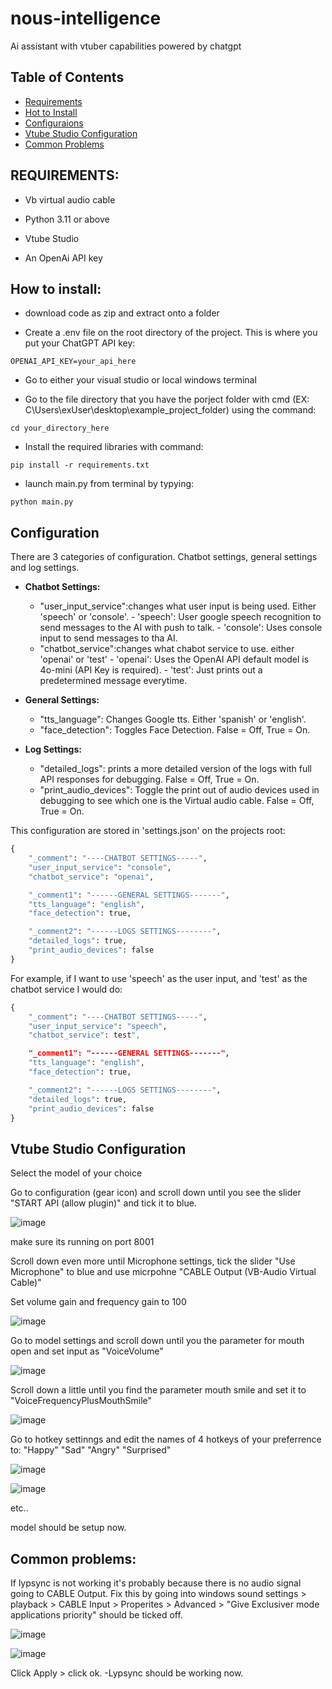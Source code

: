 # nous-intelligence
Ai assistant with vtuber capabilities powered by chatgpt

## Table of Contents 
- [Requirements](#requirements)
- [Hot to Install](#how-to-install)
- [Configuraions](#configuration)
- [Vtube Studio Configuration](#vtube-studio-configuration)
- [Common Problems](#common-problems)
  
## **REQUIREMENTS:**

- Vb virtual audio cable

- Python 3.11 or above

- Vtube Studio

- An OpenAi API key


## **How to install:**
- download code as zip and extract onto a folder

- Create a .env file on the root directory of the project. This is where you put your ChatGPT API key:
```
OPENAI_API_KEY=your_api_here
```

- Go to either your visual studio or local windows terminal

- Go to the file directory that you have the porject folder with cmd (EX: C\Users\exUser\desktop\example_project_folder) using the command: 
```
cd your_directory_here
```

- Install the required libraries with command: 
```
pip install -r requirements.txt
```

- launch main.py from terminal by typying: 
```
python main.py
```

## **Configuration**

There are 3 categories of configuration. Chatbot settings, general settings and log settings.

- **Chatbot Settings:**
     - "user_input_service":changes what user input is being used. Either 'speech' or 'console'.
            - 'speech': User google speech recognition to send messages to the AI with push to talk.
            - 'console': Uses console input to send messages to tha AI.
     - "chatbot_service":changes what chabot service to use. either 'openai' or 'test'
            - 'openai': Uses the OpenAI API default model is 4o-mini (API Key is required).
            - 'test': Just prints out a predetermined message everytime.

- **General Settings:**
     - "tts_language": Changes Google tts. Either 'spanish' or 'english'.
     - "face_detection": Toggles Face Detection. False = Off, True = On.

- **Log Settings:**
     - "detailed_logs": prints a more detailed version of the logs with full API responses for debugging. False = Off, True = On.
     - "print_audio_devices": Toggle the print out of audio devices used in debugging to see which one is the Virtual audio cable. False = Off, True = On.
  

This configuration are stored in 'settings.json' on the projects root:
``` python
{
    "_comment": "----CHATBOT SETTINGS-----",
    "user_input_service": "console",
    "chatbot_service": "openai",

    "_comment1": "------GENERAL SETTINGS-------",
    "tts_language": "english",
    "face_detection": true,

    "_comment2": "------LOGS SETTINGS--------",
    "detailed_logs": true,
    "print_audio_devices": false
}
```

For example, if I want to use 'speech' as the user input, and 'test' as the chatbot service I would do:
``` python
{
    "_comment": "----CHATBOT SETTINGS-----",
    "user_input_service": "speech",
    "chatbot_service": test",

    "_comment1": "------GENERAL SETTINGS-------",
    "tts_language": "english",
    "face_detection": true,

    "_comment2": "------LOGS SETTINGS--------",
    "detailed_logs": true,
    "print_audio_devices": false
}
```

## **Vtube Studio Configuration**

Select the model of your choice

Go to configuration (gear icon) and scroll down until you see the slider "START API (allow plugin)" and tick it to blue.

![image](https://github.com/user-attachments/assets/3bc1dde3-000e-4c75-9c45-0476dc317383)

make sure its running on port 8001

Scroll down even more until Microphone settings, tick the slider "Use Microphone" to blue and use micrpohne "CABLE Output (VB-Audio Virtual Cable)"

Set volume gain and frequency gain to 100

![image](https://github.com/user-attachments/assets/43424cd3-1a06-4528-b9fb-b60e95f67972)

Go to model settings and scroll down until you the parameter for mouth open and set input as "VoiceVolume"

![image](https://github.com/user-attachments/assets/d1941b2a-5eed-49ab-b007-76fff5cec6f0)

Scroll down a little until you find the parameter mouth smile and set it to "VoiceFrequencyPlusMouthSmile"

![image](https://github.com/user-attachments/assets/5ecac5dd-bb34-4141-9800-7ac5997dfa78)

Go to hotkey settinngs and edit the names of 4 hotkeys of your preferrence to: "Happy" "Sad" "Angry" "Surprised"

![image](https://github.com/user-attachments/assets/4cfcadab-8539-4ecb-8498-e8357219522c)

![image](https://github.com/user-attachments/assets/7ab75a14-9b0e-4f0e-8c28-6574e7f63bbe)

etc..

model should be setup now.


## **Common problems:**

If lypsync is not working it's probably because there is no audio signal going to CABLE Output. 
 Fix this by going into windows sound settings > playback > CABLE Input > Properites > Advanced > "Give Exclusiver mode applications priority" should be ticked off.
 
 ![image](https://github.com/user-attachments/assets/06163191-1136-4051-aed0-d2c807c7b087)

 ![image](https://github.com/user-attachments/assets/0ca08be1-9819-48ff-8e38-e37cac7410dc)

Click Apply > click ok.
-Lypsync should be working now.
 
